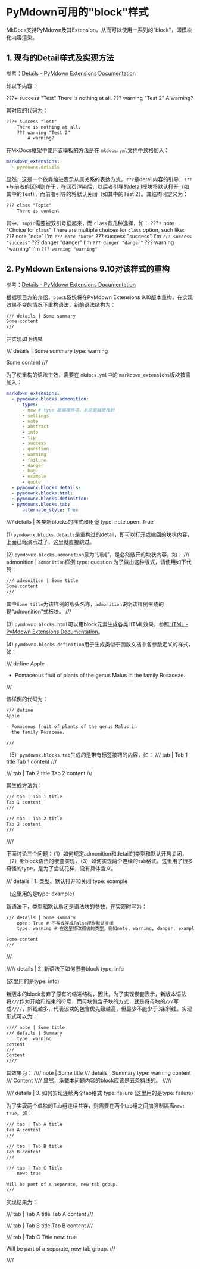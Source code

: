 # PyMdown可用的"block"样式

MkDocs支持PyMdown及其Extension，从而可以使用一系列的“block”，即模块化内容渲染。

## 1. 现有的Detail样式及实现方法

参考：[Details - PyMdown Extensions Documentation](https://facelessuser.github.io/pymdown-extensions/extensions/details/)

如以下内容：

???+ success "Test"
    There is nothing at all.
    ??? warning "Test 2"
        A warning?

其对应的代码为：

```markdown
???+ success "Test"
    There is nothing at all.
    ??? warning "Test 2"
        A warning?
```

在MkDocs框架中使用该模板的方法是在 `mkdocs.yml`文件中顶格加入：

```yaml
markdown_extensions:
  - pymdownx.details
```

显然，这是一个依靠缩进表示从属关系的表达方式。`???`是detail内容的引导，`???+`与前者的区别则在于，在网页渲染后，以后者引导的detail模块将默认打开（如其中的Test），而前者引导的将默认关闭（如其中的Test 2）。其结构可定义为：

```markdown
??? class "Topic"
    There is content
```

其中，`Topic`需要被双引号框起来，而 `class`有几种选择，如：
???+ note "Choice for `class`"
    There are multiple choices for `class` option, such like:
    ??? note "note"
        I'm `??? note "Note"`
    ??? success "success"
        I'm `??? success "success"`
    ??? danger "danger"
        I'm `??? danger "danger"`
    ??? warning "warning"
        I'm `??? warning "warning"`

## 2. PyMdown Extensions 9.10对该样式的重构

参考：[Details - PyMdown Extensions Documentation](https://facelessuser.github.io/pymdown-extensions/extensions/blocks/plugins/details/)

根据项目方的介绍，`block`系统将在PyMdown Extensions 9.10版本重构，在实现效果不变的情况下重构语法，新的语法结构为：

```markdown
/// details | Some summary
Some content
///
```

并实现如下结果

/// details | Some summary
    type: warning

Some content
///

为了使重构的语法生效，需要在 `mkdocs.yml`中的 `markdown_extensions`板块按需加入：

```yaml
markdown_extensions:
  - pymdownx.blocks.admonition:
      types:
      - new # type 能填哪些项，从这里就能找到
      - settings
      - note
      - abstract
      - info
      - tip
      - success
      - question
      - warning
      - failure
      - danger
      - bug
      - example
      - quote
  - pymdownx.blocks.details:
  - pymdownx.blocks.html:
  - pymdownx.blocks.definition:
  - pymdownx.blocks.tab:
      alternate_style: True
```

//// details | 各类新blocks的样式和用途
    type: note
    open: True

(1) `pymdownx.blocks.details`是重构过的detail，即可以打开或缩回的块状内容，上面已经演示过了，这里就直接跳过。

(2) `pymdownx.blocks.admonition`意为“训诫”，是必然敞开的块状内容，如：
/// admonition | `admonition`样例
    type: question
为了做出这种版式，请使用如下代码：

```markdown
/// admonition | Some title
Some content
///
```
其中`Some title`为该样例的版头名称，`admonition`说明该样例生成的是“admonition”式板块。
///

(3) `pymdownx.blocks.html`可以用block元素生成各类HTML效果，参照[HTML - PyMdown Extensions Documentation](https://facelessuser.github.io/pymdown-extensions/extensions/blocks/plugins/html/)。

(4) `pymdownx.blocks.definition`用于生成类似于函数文档中各参数定义的样式，如：

/// define
Apple

- Pomaceous fruit of plants of the genus Malus in
  the family Rosaceae.

///

该样例的代码为：
```markdown
/// define
Apple

- Pomaceous fruit of plants of the genus Malus in
  the family Rosaceae.

///
```

（5）`pymdownx.blocks.tab`生成的是带有标签按钮的内容，如：
/// tab | Tab 1 title
Tab 1 content
///

/// tab | Tab 2 title
Tab 2 content
///

其生成方法为：
```markdown
/// tab | Tab 1 title
Tab 1 content
///

/// tab | Tab 2 title
Tab 2 content
///
```
////

下面讨论三个问题：（1）如何规定admonition和detail的类型和默认开启关闭，（2）新block语法的嵌套实现，（3）如何实现两个连续的`tab`格式。这里用了很多奇怪的type，是为了尝试花样，没有具体含义。

/// details | 1. 类型、默认打开和关闭
    type: example

（这里用的是type: example）

新语法下，类型和默认启闭是语法块的参数，在实现时写为：
```markdown
/// details | Some summary
    open: True # 不写或写成False视作默认关闭
    type: warning # 在这里修改模块的类型，例如note, warning, danger, example等

Some content
///
```
///

///// details | 2. 新语法下如何嵌套block
    type: info

(这里用的是type: info)

新版本的block舍弃了原有的缩进结构，因此，为了实现嵌套表示，新版本语法将`///`作为开始和结束的符号，而母块包含子块的方式，就是将母块的`///`写成`////`，斜线越多，代表该块的包含优先级越高，但最少不能少于3条斜线。实现形式可以为：
```markdown
//// note | Some title
/// details | Summary
    type: warning
content
///
Content
////
```
其效果为：
//// note | Some title
/// details | Summary
    type: warning
content
///
Content
////
显然，承载本问题内容的block应该是五条斜线的。
/////

//// details | 3. 如何实现连续两个tab格式
    type: failure
(这里用的是type: failure)

为了实现两个单独的Tab组连续共存，则需要在两个tab组之间加强制隔离`new: true`，如：
```markdown
/// tab | Tab A title
Tab A content
///

/// tab | Tab B title
Tab B content
///

/// tab | Tab C Title
    new: true

Will be part of a separate, new tab group.
///
```
实现结果为：

/// tab | Tab A title
Tab A content
///

/// tab | Tab B title
Tab B content
///

/// tab | Tab C Title
    new: true

Will be part of a separate, new tab group.
///

////